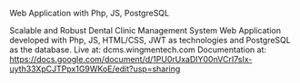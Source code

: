 Web Application with Php, JS, PostgreSQL

Scalable and Robust Dental Clinic Management System Web Application developed with Php, JS, HTML/CSS, JWT as technologies and PostgreSQL as the database.
Live at: dcms.wingmentech.com
Documentation at: https://docs.google.com/document/d/1PU0rUxaDIY00nVCrI7sIx-uyth33XpCJTPpx1G9WKoE/edit?usp=sharing
